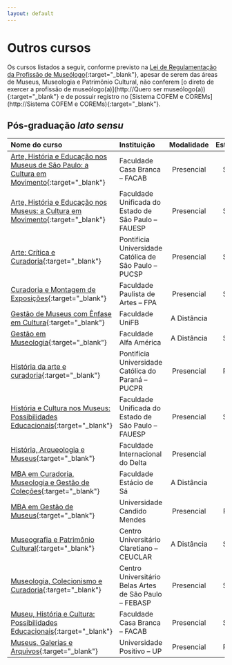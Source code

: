 ```yaml
---
layout: default
---
```


# Outros cursos

Os cursos listados a seguir, conforme previsto na [Lei de Regulamentação da Profissão de Museólogo](http://www.planalto.gov.br/ccivil_03/Leis/L7287.htm){:target="_blank"}, apesar de serem das áreas de Museus, Museologia e Patrimônio Cultural, não conferem [o direto de exercer a profissão de museólogo(a)](http://Quero ser museólogo(a)){:target="_blank"} e de possuir registro no [Sistema COFEM e COREMs](http://Sistema COFEM e COREMs){:target="_blank"}.

## Pós-graduação *lato sensu*

| Nome do curso | Instituição | Modalidade | Estado |
|:--------------|:------------|:----------:|:------:|
| [Arte, História e Educação nos Museus de São Paulo: a Cultura em Movimento](http://www.facab.edu.br/a-cultura-em-movimento/){:target="_blank"} | Faculdade Casa Branca – FACAB | Presencial | SP |
| [Arte, História e Educação nos Museus: a Cultura em Movimento](https://fauesp.com.br/presencial/){:target="_blank"} | Faculdade Unificada do Estado de São Paulo – FAUESP | Presencial | SP |
| [Arte: Crítica e Curadoria](https://www.pucsp.br/pos-graduacao/especializacao-e-mba/arte-critica-e-curadoria){:target="_blank"} | Pontifícia Universidade Católica de São Paulo – PUCSP | Presencial | SP | 
| [Curadoria e Montagem de Exposições](http://fpa.art.br/web/pos-graduacao-curadoria-e-montagem-de-exposicoes/){:target="_blank"} | Faculdade Paulista de Artes – FPA | Presencial | SP |
| [Gestão de Museus com Ênfase em Cultura](https://www.unibf.com.br/curso/pos-graduacao/gestao-e-politicas-publicas/gestao-publica/ead/gestao-de-museus-com-enfase-em-cultura){:target="_blank"} | Faculdade UniFB | A Distância | - |
| [Gestão em Museologia](https://cursos.faculdadealfamerica.edu.br/curso/pos-graduacao/gestao-mba/gestao-em-amuseologia){:target="_blank"} | Faculdade Alfa América | A Distância | SP |
| [História da arte e curadoria](https://www.pucpr.br/cursos-especializacao/historia-da-arte-e-curadoria/){:target="_blank"} | Pontifícia Universidade Católica do Paraná – PUCPR | Presencial | PR | 
| [História e Cultura nos Museus: Possibilidades Educacionais](https://fauesp.com.br/presencial/){:target="_blank"} | Faculdade Unificada do Estado de São Paulo – FAUESP | Presencial | SP |
| [História, Arqueologia e Museus](https://pos.deltafaculdade.edu.br/curso-categoria/educacao){:target="_blank"} | Faculdade Internacional do Delta | Presencial | PI |
| [MBA em Curadoria, Museologia e Gestão de Coleções](https://pos.estacio.br/){:target="_blank"} | Faculdade Estácio de Sá | A Distância | - |
| [MBA em Gestão de Museus](https://www.candidomendes.edu.br/cursos/pos-graduacao/mba-em-gestao-de-museus/){:target="_blank"} | Universidade Candido Mendes | Presencial | RJ |
| [Museografia e Patrimônio Cultural](https://claretiano.edu.br/pos-graduacao/museografia-e-patrimonio-cultural){:target="_blank"} | Centro Universitário Claretiano – CEUCLAR | A Distância | SP |
| [Museologia, Colecionismo e Curadoria](https://www.belasartes.br/pos-graduacao/?pagina=cursos&curso=museologia-e-curadoria){:target="_blank"} | Centro Universitário Belas Artes de São Paulo – FEBASP | Presencial | SP |
| [Museu, História e Cultura: Possibilidades Educacionais](http://www.facab.edu.br/possibilidade-educacionais/){:target="_blank"} | Faculdade Casa Branca – FACAB | Presencial | SP |
| [Museus, Galerias e Arquivos](https://universidade.up.edu.br/pos-graduacao/museus-galerias-e-arquivos/){:target="_blank"} | Universidade Positivo – UP | Presencial | PR |

